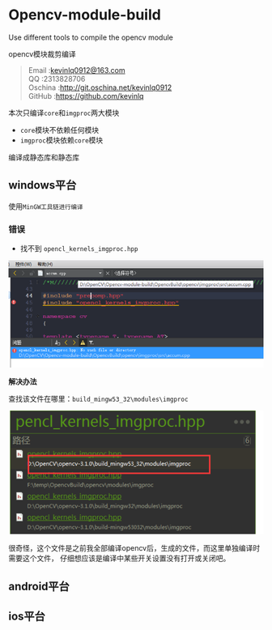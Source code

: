 # Opencv-module-build
Use different tools to compile the opencv module

opencv模块裁剪编译

>Email  :kevinlq0912@163.com  
QQ      :2313828706  
Oschina :http://git.oschina.net/kevinlq0912   
GitHub  :https://github.com/kevinlq 


本次只编译`core`和`imgproc`两大模块

- `core`模块不依赖任何模块
- `imgproc`模块依赖`core`模块

编译成静态库和静态库

## windows平台
使用`MinGW工具链进行编译`

### 错误
- 找不到 `opencl_kernels_imgproc.hpp`

![](/OpencvBuild/screen/opencl_kernels_imgproc.hpp-norFind.png)

**解决办法**

查找该文件在哪里：`build_mingw53_32\modules\imgproc`

![](/OpencvBuild/screen/opencl_kernels_imgproc.hpp-norFind-A.png)

很奇怪，这个文件是之前我全部编译opencv后，生成的文件，而这里单独编译时需要这个文件，
仔细想应该是编译中某些开关设置没有打开或关闭吧。


## android平台


## ios平台
